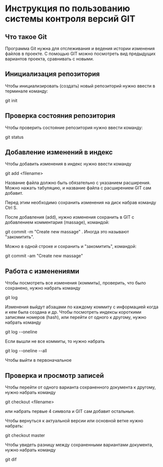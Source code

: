 # **Инструкция по пользованию системы контроля версий GIT**

## Что такое Git

Программа Git нужна для отслеживания и ведения истории изменения файлов в проекте. С помощью GIT можно посмотреть вид предыдущих вариантов проекта, сравнивать с новыми. 

## Инициализация репозитория

Чтобы инициализировать (создать) новый репозиторий нужно ввести в терминале команду:

git init
## Проверка состояния репозитория


Чтобы проверить состояние репозитория нужно ввести команду:

git status

## Добавление изменений в индекс

Чтобы добавить изменения в индекс нужно ввести команду

git add \<filename>

Название файла должно быть обязательно с указанием расширения. Можно нажать табуляцию, и название файла с расширением GIT сам добавит.

Перед этим необходимо сохранить изменения на диск набрав команду Ctrl S.

После добавления (add), нужно изменения сохранить в GIT с добавлением комментария (massage), командой:

git commit -m "Create new massage" . 
Иногда это называют "закомитить".

Можно в одной строке и сохранить и "закомитить", командой:

git commit -am "Create new massage"

## Работа с изменениями
Чтобы посмотреть все изменения (коммиты), проверить, что было сохранено, нужно набрать команду

git log

Изменения выйдут абзацами по каждому коммиту с информацией когда и кем была создана и др. Чтобы посмотреть индексы короткими записями номеров (hash), или перейти от одного к другому, нужно набрать команду

git log --oneline

Ecли вышли не все коммиты, то нужно набрать 

git log --oneline --all

Чтобы выйти в первоначальное 

## Проверка и просмотр записей
Чтобы перейти от одного варианта сохраненного документа к другому, нужно набрать команду

git checkout \<filename> 

или набрать первые 4 символа и GIT сам добавит остальные.

Чтобы вернуться к актуальной версии или основной ветке нужно набрать:

git checkout master

Чтобы увидеть разницу между сохраненными вариантами документа, нужно набрать команду

git dif


